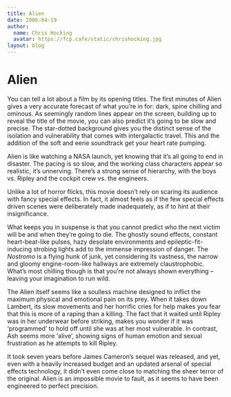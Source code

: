 ```yaml
---
title: Alien
date: 2006-04-19
author:
  name: Chris Hocking
  avatar: https://fcp.cafe/static/chrishocking.jpg
layout: blog
---
```

# Alien

You can tell a lot about a film by its opening titles. The first minutes of Alien gives a very accurate forecast of what you’re in for: dark, spine chilling and ominous. As seemingly random lines appear on the screen, building up to reveal the title of the movie, you can also predict it’s going to be slow and precise. The star-dotted background gives you the distinct sense of the isolation and vulnerability that comes with intergalactic travel. This and the addition of the soft and eerie soundtrack get your heart rate pumping.

Alien is like watching a NASA launch, yet knowing that it’s all going to end in disaster. The pacing is so slow, and the working class characters appear so realistic, it’s unnerving. There’s a strong sense of hierarchy, with the boys vs. Ripley and the cockpit crew vs. the engineers.

Unlike a lot of horror flicks, this movie doesn’t rely on scaring its audience with fancy special effects. In fact, it almost feels as if the few special effects driven scenes were deliberately made inadequately, as if to hint at their insignificance.

What keeps you in suspense is that you cannot predict who the next victim will be and when they’re going to die. The ghostly sound effects, constant heart-beat-like pulses, hazy desolate environments and epileptic-fit-inducing strobing lights add to the immense impression of danger. The *Nostromo* is a flying hunk of junk, yet considering its vastness, the narrow and gloomy engine-room-like hallways are extremely claustrophobic. What’s most chilling though is that you’re not always shown everything – leaving your imagination to run wild.

The Alien itself seems like a soulless machine designed to inflict the maximum physical and emotional pain on its prey. When it takes down Lambert, its slow movements and her horrific cries for help makes you fear that this is more of a raping than a killing. The fact that it waited until Ripley was in her underwear before striking, makes you wonder if it was ‘programmed’ to hold off until she was at her most vulnerable. In contrast, Ash seems more ‘alive’, showing signs of human emotion and sexual frustration as he attempts to kill Ripley.

It took seven years before James Cameron’s sequel was released, and yet, even with a heavily increased budget and an updated arsenal of special effects technology, it didn’t even come close to matching the sheer terror of the original. Alien is an impossible movie to fault, as it seems to have been engineered to perfect precision.
